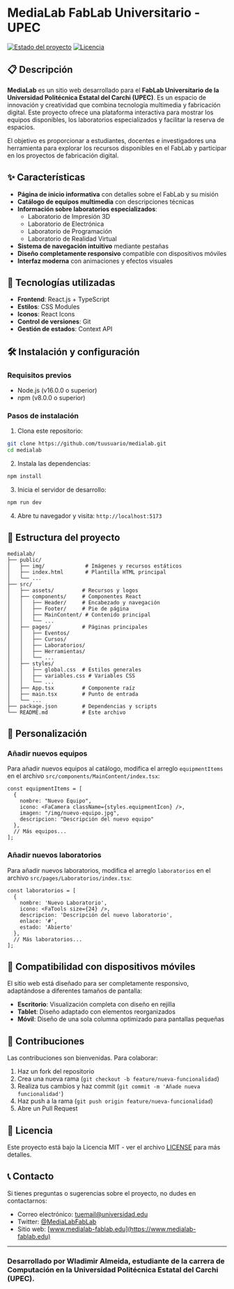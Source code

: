 # MediaLab FabLab Universitario - UPEC

[![Estado del proyecto](https://img.shields.io/badge/Estado-En%20Desarrollo-yellow)](https://github.com/tuusuario/medialab)
[![Licencia](https://img.shields.io/badge/Licencia-MIT-blue.svg)](LICENSE)

## 📋 Descripción

**MediaLab** es un sitio web desarrollado para el **FabLab Universitario de la Universidad Politécnica Estatal del Carchi (UPEC)**. Es un espacio de innovación y creatividad que combina tecnología multimedia y fabricación digital. Este proyecto ofrece una plataforma interactiva para mostrar los equipos disponibles, los laboratorios especializados y facilitar la reserva de espacios.

El objetivo es proporcionar a estudiantes, docentes e investigadores una herramienta para explorar los recursos disponibles en el FabLab y participar en los proyectos de fabricación digital.

## ✨ Características

- **Página de inicio informativa** con detalles sobre el FabLab y su misión
- **Catálogo de equipos multimedia** con descripciones técnicas
- **Información sobre laboratorios especializados**:
  - Laboratorio de Impresión 3D
  - Laboratorio de Electrónica
  - Laboratorio de Programación
  - Laboratorio de Realidad Virtual
- **Sistema de navegación intuitivo** mediante pestañas
- **Diseño completamente responsivo** compatible con dispositivos móviles
- **Interfaz moderna** con animaciones y efectos visuales

## 🚀 Tecnologías utilizadas

- **Frontend**: React.js + TypeScript
- **Estilos**: CSS Modules
- **Iconos**: React Icons
- **Control de versiones**: Git
- **Gestión de estados**: Context API

## 🛠️ Instalación y configuración

### Requisitos previos

- Node.js (v16.0.0 o superior)
- npm (v8.0.0 o superior)

### Pasos de instalación

1. Clona este repositorio:
```bash
git clone https://github.com/tuusuario/medialab.git
cd medialab
```

2. Instala las dependencias:
```bash
npm install
```

3. Inicia el servidor de desarrollo:
```bash
npm run dev
```

4. Abre tu navegador y visita: `http://localhost:5173`

## 📁 Estructura del proyecto

```
medialab/
├── public/
│   ├── img/             # Imágenes y recursos estáticos
│   ├── index.html       # Plantilla HTML principal
│   └── ...
├── src/
│   ├── assets/         # Recursos y logos
│   ├── components/     # Componentes React
│   │   ├── Header/     # Encabezado y navegación
│   │   ├── Footer/     # Pie de página
│   │   ├── MainContent/ # Contenido principal
│   │   └── ...
│   ├── pages/          # Páginas principales
│   │   ├── Eventos/
│   │   ├── Cursos/
│   │   ├── Laboratorios/
│   │   ├── Herramientas/
│   │   └── ...
│   ├── styles/
│   │   ├── global.css  # Estilos generales
│   │   ├── variables.css # Variables CSS
│   │   └── ...
│   ├── App.tsx         # Componente raíz
│   ├── main.tsx        # Punto de entrada
│   └── ...
├── package.json        # Dependencias y scripts
└── README.md           # Este archivo
```

## 🔧 Personalización

### Añadir nuevos equipos

Para añadir nuevos equipos al catálogo, modifica el arreglo `equipmentItems` en el archivo `src/components/MainContent/index.tsx`:

```tsx
const equipmentItems = [
  {
    nombre: "Nuevo Equipo",
    icono: <FaCamera className={styles.equipmentIcon} />,
    imagen: "/img/nuevo-equipo.jpg",
    descripcion: "Descripción del nuevo equipo"
  },
  // Más equipos...
];
```

### Añadir nuevos laboratorios

Para añadir nuevos laboratorios, modifica el arreglo `laboratorios` en el archivo `src/pages/Laboratorios/index.tsx`:

```tsx
const laboratorios = [
  {
    nombre: 'Nuevo Laboratorio',
    icono: <FaTools size={24} />,
    descripcion: 'Descripción del nuevo laboratorio',
    enlace: '#',
    estado: 'Abierto'
  },
  // Más laboratorios...
];
```

## 📱 Compatibilidad con dispositivos móviles

El sitio web está diseñado para ser completamente responsivo, adaptándose a diferentes tamaños de pantalla:

- **Escritorio**: Visualización completa con diseño en rejilla
- **Tablet**: Diseño adaptado con elementos reorganizados
- **Móvil**: Diseño de una sola columna optimizado para pantallas pequeñas

## 🤝 Contribuciones

Las contribuciones son bienvenidas. Para colaborar:

1. Haz un fork del repositorio
2. Crea una nueva rama (`git checkout -b feature/nueva-funcionalidad`)
3. Realiza tus cambios y haz commit (`git commit -m 'Añade nueva funcionalidad'`)
4. Haz push a la rama (`git push origin feature/nueva-funcionalidad`)
5. Abre un Pull Request

## 📄 Licencia

Este proyecto está bajo la Licencia MIT - ver el archivo [LICENSE](LICENSE) para más detalles.

## 📞 Contacto

Si tienes preguntas o sugerencias sobre el proyecto, no dudes en contactarnos:

- Correo electrónico: tuemail@universidad.edu
- Twitter: [@MediaLabFabLab](https://twitter.com/MediaLabFabLab)
- Sitio web: [www.medialab-fablab.edu](https://www.medialab-fablab.edu)

---

### **Desarrollado por Wladimir Almeida, estudiante de la carrera de Computación en la Universidad Politécnica Estatal del Carchi (UPEC).**

